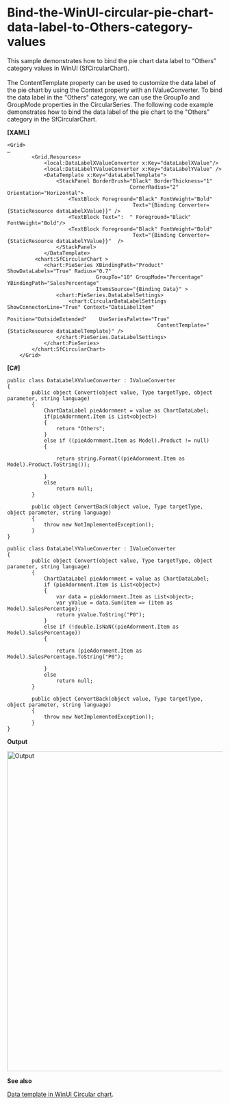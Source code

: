 # Bind-the-WinUI-circular-pie-chart-data-label-to-Others-category-values
This sample demonstrates how to bind the pie chart data label to “Others” category values in WinUI (SfCircularChart).
<br><br>
The ContentTemplate property can be used to customize the data label of the pie chart by using the Context property with an IValueConverter. To bind the data label in the "Others" category, we can use the GroupTo and GroupMode properties in the CircularSeries. The following code example demonstrates how to bind the data label of the pie chart to the "Others" category in the SfCircularChart.

**[XAML]**
```
<Grid>
…
        <Grid.Resources>
            <local:DataLabelXValueConverter x:Key="dataLabelXValue"/>
            <local:DataLabelYValueConverter x:Key="dataLabelYValue" />
            <DataTemplate x:Key="dataLabelTemplate">
                <StackPanel BorderBrush="Black" BorderThickness="1" 
                                        CornerRadius="2"         Orientation="Horizontal">
                    <TextBlock Foreground="Black" FontWeight="Bold" 
                                         Text="{Binding Converter={StaticResource dataLabelXValue}}" />
                    <TextBlock Text=":  " Foreground="Black" FontWeight="Bold"/>
                    <TextBlock Foreground="Black" FontWeight="Bold" 
                                         Text="{Binding Converter={StaticResource dataLabelYValue}}"  />
                </StackPanel>
            </DataTemplate>
         <chart:SfCircularChart >
            <chart:PieSeries XBindingPath="Product"  ShowDataLabels="True" Radius="0.7"
                             GroupTo="10" GroupMode="Percentage" YBindingPath="SalesPercentage"
                             ItemsSource="{Binding Data}" >
                <chart:PieSeries.DataLabelSettings>   
                    <chart:CircularDataLabelSettings ShowConnectorLine="True" Context="DataLabelItem" 
                                                 Position="OutsideExtended"    UseSeriesPalette="True" 
                                                 ContentTemplate="{StaticResource dataLabelTemplate}" />
                </chart:PieSeries.DataLabelSettings>
            </chart:PieSeries>
        </chart:SfCircularChart>
    </Grid>

```

**[C#]**
```
public class DataLabelXValueConverter : IValueConverter
{
        public object Convert(object value, Type targetType, object parameter, string language)
        {
            ChartDataLabel pieAdornment = value as ChartDataLabel;
            if(pieAdornment.Item is List<object>)
            {
                return "Others";
            }
            else if ((pieAdornment.Item as Model).Product != null)
            {

                return string.Format((pieAdornment.Item as Model).Product.ToString());

            }
            else
                return null;
        }

        public object ConvertBack(object value, Type targetType, object parameter, string language)
        {
            throw new NotImplementedException();
        }
}

public class DataLabelYValueConverter : IValueConverter
{
        public object Convert(object value, Type targetType, object parameter, string language)
        {
            ChartDataLabel pieAdornment = value as ChartDataLabel;
            if (pieAdornment.Item is List<object>)
            {
                var data = pieAdornment.Item as List<object>;
                var yValue = data.Sum(item => (item as Model).SalesPercentage);
                return yValue.ToString("P0");
            }
            else if (!double.IsNaN((pieAdornment.Item as Model).SalesPercentage))
            {

                return (pieAdornment.Item as Model).SalesPercentage.ToString("P0");

            }
            else
                return null;
        }

        public object ConvertBack(object value, Type targetType, object parameter, string language)
        {
            throw new NotImplementedException();
        }
}

```

**Output**

<img width="746" alt="Output" src="https://user-images.githubusercontent.com/105482474/231132237-e9c674a4-bb4c-487f-adc5-e7cb7dfe1e8f.png">

**See also**

[Data template in WinUI Circular chart](https://help.syncfusion.com/winui/circular-charts/datalabels#template).

